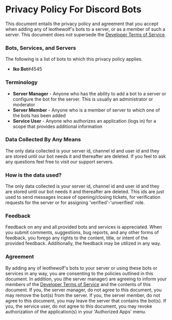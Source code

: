 # Privacy Policy For Discord Bots

This document entails the privacy policy and agreement that you accept when adding any of leothewolf's bots to a server, or as a member of such a server. This document does not supersede the [Developer Terms of Service](https://discordapp.com/developers/docs/legal).

### Bots, Services, and Servers

The following is a list of bots to which this privacy policy applies.
* **Iko Bot**#4545

### Terminology
* **Server Manager** - Anyone who has the ability to add a bot to a server or configure the bot for the server. This is usually an administrator or moderator
* **Server Member** - Anyone who is a member of server to which one of the bots has been added
* **Service User** - Anyone who authorizes an application (logs in) for a scope that provides additional information

### Data Collected By Any Means
The only data collected is your server id, channel id and user id and they are stored until our bot needs it and thereafter are deleted. If you feel to ask any questions feel free to visit our support servers.

### How is the data used?
The only data collected is your server id, channel id and user id and they are stored until our bot needs it and thereafter are deleted. This ids are just used to send messages incase of opening/closing tickets, for verification requests for the server or for assigning 'verified'-'unverified' role.

### Feedback
Feedback on any and all provided bots and services is appreciated. When you submit comments, suggestions, bug reports, and any other forms of feedback, you forego any rights to the content, title, or intent of the provided feedback. Additionally, the feedback may be utilized in any way.

### Agreement
By adding any of leothewolf's bots to your server or using these bots or services in any way, you are consenting to the policies outlined in this document. In addition, you (the server manager) are agreeing to inform your members of the [Developer Terms of Service](https://discordapp.com/developers/docs/legal) and the contents of this document. If you, the server manager, do not agree to this document, you may remove the bot(s) from the server. If you, the server member, do not agree to this document, you may leave the server that contains the bot(s). If you, the service user, do not agree to this document, you may revoke authorization of the application(s) in your 'Authorized Apps' menu.
